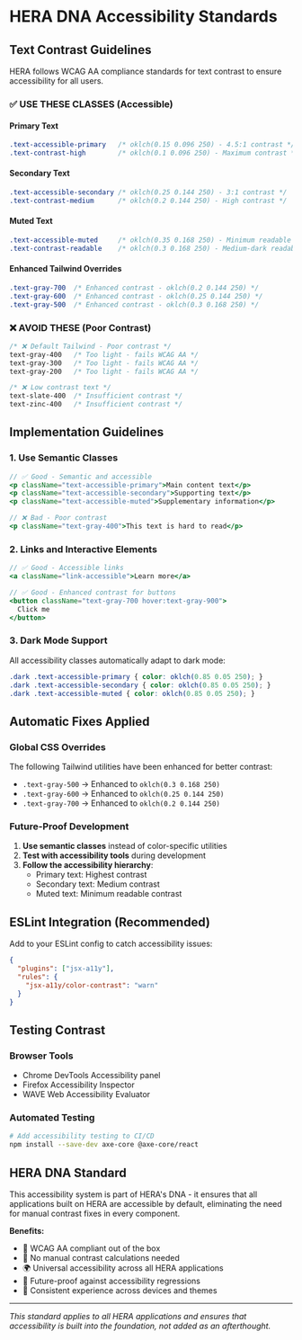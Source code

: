 # HERA DNA Accessibility Standards

## Text Contrast Guidelines

HERA follows WCAG AA compliance standards for text contrast to ensure accessibility for all users.

### ✅ USE THESE CLASSES (Accessible)

#### Primary Text
```css
.text-accessible-primary   /* oklch(0.15 0.096 250) - 4.5:1 contrast */
.text-contrast-high        /* oklch(0.1 0.096 250) - Maximum contrast */
```

#### Secondary Text  
```css
.text-accessible-secondary /* oklch(0.25 0.144 250) - 3:1 contrast */
.text-contrast-medium      /* oklch(0.2 0.144 250) - High contrast */
```

#### Muted Text
```css
.text-accessible-muted     /* oklch(0.35 0.168 250) - Minimum readable */
.text-contrast-readable    /* oklch(0.3 0.168 250) - Medium-dark readable */
```

#### Enhanced Tailwind Overrides
```css
.text-gray-700  /* Enhanced contrast - oklch(0.2 0.144 250) */
.text-gray-600  /* Enhanced contrast - oklch(0.25 0.144 250) */
.text-gray-500  /* Enhanced contrast - oklch(0.3 0.168 250) */
```

### ❌ AVOID THESE (Poor Contrast)

```css
/* ❌ Default Tailwind - Poor contrast */
text-gray-400   /* Too light - fails WCAG AA */
text-gray-300   /* Too light - fails WCAG AA */
text-gray-200   /* Too light - fails WCAG AA */

/* ❌ Low contrast text */
text-slate-400  /* Insufficient contrast */
text-zinc-400   /* Insufficient contrast */
```

## Implementation Guidelines

### 1. Use Semantic Classes
```jsx
// ✅ Good - Semantic and accessible
<p className="text-accessible-primary">Main content text</p>
<p className="text-accessible-secondary">Supporting text</p>
<p className="text-accessible-muted">Supplementary information</p>

// ❌ Bad - Poor contrast
<p className="text-gray-400">This text is hard to read</p>
```

### 2. Links and Interactive Elements
```jsx
// ✅ Good - Accessible links
<a className="link-accessible">Learn more</a>

// ✅ Good - Enhanced contrast for buttons
<button className="text-gray-700 hover:text-gray-900">
  Click me
</button>
```

### 3. Dark Mode Support
All accessibility classes automatically adapt to dark mode:
```css
.dark .text-accessible-primary { color: oklch(0.85 0.05 250); }
.dark .text-accessible-secondary { color: oklch(0.85 0.05 250); }
.dark .text-accessible-muted { color: oklch(0.85 0.05 250); }
```

## Automatic Fixes Applied

### Global CSS Overrides
The following Tailwind utilities have been enhanced for better contrast:
- `.text-gray-500` → Enhanced to `oklch(0.3 0.168 250)`
- `.text-gray-600` → Enhanced to `oklch(0.25 0.144 250)`  
- `.text-gray-700` → Enhanced to `oklch(0.2 0.144 250)`

### Future-Proof Development

1. **Use semantic classes** instead of color-specific utilities
2. **Test with accessibility tools** during development
3. **Follow the accessibility hierarchy**:
   - Primary text: Highest contrast
   - Secondary text: Medium contrast  
   - Muted text: Minimum readable contrast

## ESLint Integration (Recommended)

Add to your ESLint config to catch accessibility issues:

```json
{
  "plugins": ["jsx-a11y"],
  "rules": {
    "jsx-a11y/color-contrast": "warn"
  }
}
```

## Testing Contrast

### Browser Tools
- Chrome DevTools Accessibility panel
- Firefox Accessibility Inspector
- WAVE Web Accessibility Evaluator

### Automated Testing
```bash
# Add accessibility testing to CI/CD
npm install --save-dev axe-core @axe-core/react
```

## HERA DNA Standard

This accessibility system is part of HERA's DNA - it ensures that all applications built on HERA are accessible by default, eliminating the need for manual contrast fixes in every component.

**Benefits:**
- 🎯 WCAG AA compliant out of the box
- 🔧 No manual contrast calculations needed
- 🌍 Universal accessibility across all HERA applications
- 🚀 Future-proof against accessibility regressions
- 📱 Consistent experience across devices and themes

---

*This standard applies to all HERA applications and ensures that accessibility is built into the foundation, not added as an afterthought.*